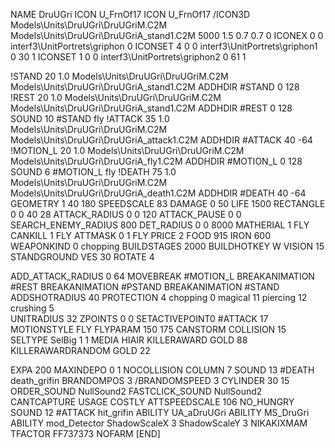 NAME DruUGri
ICON U_FrnOf17
ICON 			U_FrnOf17
/ICON3D Models\Units\DruUGri\DruUGriM.C2M Models\Units\DruUGri\DruUGriA_stand1.C2M 5000 1.5 0.7 0.7 0 
ICONEX 0 0 interf3\UnitPortrets\griphon 0
ICONSET 4 0 0 interf3\UnitPortrets\griphon1 0 30 1
ICONSET 1 0 0 interf3\UnitPortrets\griphon2 0 61 1

!STAND         20 1.0  Models\Units\DruUGri\DruUGriM.C2M Models\Units\DruUGri\DruUGriA_stand1.C2M
ADDHDIR #STAND 0 128
!REST          20 1.0  Models\Units\DruUGri\DruUGriM.C2M Models\Units\DruUGri\DruUGriA_stand1.C2M
ADDHDIR #REST 0 128
SOUND 10 #STAND fly
!ATTACK        35 1.0  Models\Units\DruUGri\DruUGriM.C2M Models\Units\DruUGri\DruUGriA_attack1.C2M
ADDHDIR #ATTACK 40 -64
!MOTION_L      20 1.0  Models\Units\DruUGri\DruUGriM.C2M Models\Units\DruUGri\DruUGriA_fly1.C2M
ADDHDIR #MOTION_L 0 128
SOUND 6 #MOTION_L fly
!DEATH         75 1.0  Models\Units\DruUGri\DruUGriM.C2M Models\Units\DruUGri\DruUGriA_death1.C2M
ADDHDIR #DEATH 40 -64
GEOMETRY 1 40 180
SPEEDSCALE 83
DAMAGE   0 50
LIFE     1500
RECTANGLE 0 0 40 28
ATTACK_RADIUS 0 0 120
ATTACK_PAUSE 0 0
SEARCH_ENEMY_RADIUS 800
DET_RADIUS 0 0 8000
MATHERIAL 1 FLY
CANKILL 1 FLY
ATTMASK 0 1 FLY
PRICE 2 FOOD 915 IRON 600
WEAPONKIND 0 chopping
BUILDSTAGES 2000
BUILDHOTKEY		W
VISION 15
STANDGROUND
VES 30
ROTATE 4

ADD_ATTACK_RADIUS 0 64
MOVEBREAK #MOTION_L
BREAKANIMATION #REST
BREAKANIMATION #PSTAND
BREAKANIMATION #STAND
ADDSHOTRADIUS 40
PROTECTION 4 chopping 0 magical 11 piercing 12 crushing 5        
UNITRADIUS 32
ZPOINTS 0 0
SETACTIVEPOINT0 #ATTACK 17
MOTIONSTYLE FLY
FLYPARAM 150 175
CANSTORM
COLLISION 15
SELTYPE SelBig 1 1
MEDIA HIAIR
KILLERAWARD             GOLD 88
KILLERAWARDRANDOM       GOLD 22

EXPA 200
MAXINDEPO 0 1
NOCOLLISION
COLUMN 7
SOUND 13 #DEATH death_grifin
BRANDOMPOS 3
/BRANDOMSPEED 3
CYLINDER 30 15
ORDER_SOUND NullSound2
FASTCLICK_SOUND NullSound2
CANTCAPTURE
USAGE COSTLY
ATTSPEEDSCALE 106
NO_HUNGRY
SOUND 12 #ATTACK hit_grifin
ABILITY UA_aDruUGri
ABILITY MS_DruGri
ABILITY mod_Detector
ShadowScaleX 3
ShadowScaleY 3
NIKAKIXMAM
TFACTOR FF737373
NOFARM
[END]
